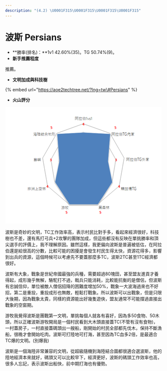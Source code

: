 ```yaml
---
description: "(4.2) \U0001F315\U0001F315\U0001F315\U0001F315"
---
```


# 波斯 Persians

* **勝率\(排名\)：**1v1 42.60%\(35\)。TG 50.74%\(9\)。
* **新手推薦程度**

推薦。

* **文明加成與科技樹**

{% embed url="https://aoe2techtree.net/?lng=tw\#Persians" %}

* **火山評分**

![](../.gitbook/assets/image%20%2813%29.png)

波斯是奇妙的文明，TC工作效率高，表示村民比對手多，看起來經濟很好，科技樹也不差，還有馬打弓兵+2攻擊的團隊加成，但這些都沒有反映在單挑勝率和頂尖選手的評價上，我不理解原因。雖然這樣，我更偏向波斯是普遍被低估，在阿拉伯還是給很高的分數，比較可能的困擾是會發生村民生得太快，資源花得多，影響到出兵的資源，這個時候可以考慮先不要蓋那麼多TC，波斯2TC甚至1TC經濟都很好。

波斯有大象，戰象是世紀帝國最強的兵種，需要超過80塊田，甚至盟友進貢才養得起，成形幾乎無解，駱駝打不過，戟兵只能消耗，比較能抗衡的是僧侶，但波斯有忠誠信仰，單位被敵人僧侶招降的困難度增加50%，戰象一大波海過來也不好招，第二是重投，重投成形也無敵，輕鬆打戰象。所以波斯可以出戰象，但是只限大後期，因為戰象太貴，同樣的資源能出好幾隻遊俠，盟友通常不可能撐過直接出戰象的空窗期。

游牧我覺得波斯是團戰第一文明，單挑每個人就各有喜好，因為多50食物、50木頭，所以正確波斯游牧開局是一個村民看到大木頭直接蓋TC\(不管有沒有食物\)，一村蓋房子，一村直接蓋碼頭出一艘船，剛開始的村民全部都先伐木，保持不斷漁船，很晚才會開始吃肉。波斯可打陸地可打海，甚至因為TC血多2倍，是最適合TC爆的文明。\(別爆我\)

波斯是一個海陸非常兼容的文明，從超級隨機到海陸結合圖都很適合選波斯，他的陸地經濟本來就好，碼頭又可以比較早下，經濟更好，波斯的碼頭工作效率也高，很多人忘記，表示波斯出船快，前中期打海也有優勢。

